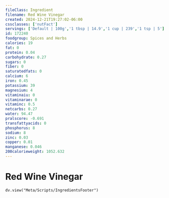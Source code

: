 ```yaml
---
fileClass: Ingredient
filename: Red Wine Vinegar
created: 2024-12-21T19:27:02-06:00
cssclasses: ['nutFact']
servings: ['Default | 100g','1 tbsp | 14.9','1 cup | 239','1 tsp | 5']
id: 172240
foodgroup: Spices and Herbs
calories: 19
fat: 0
protein: 0.04
carbohydrate: 0.27
sugars: 0
fiber: 0
saturatedfats: 0
calcium: 6
iron: 0.45
potassium: 39
magnesium: 4
vitaminaiu: 0
vitaminarae: 0
vitaminc: 0.5
netcarbs: 0.27
water: 94.47
pralscore: -0.691
transfattyacids: 0
phosphorus: 8
sodium: 8
zinc: 0.03
copper: 0.01
manganese: 0.046
200calorieweight: 1052.632
---
```


# Red Wine Vinegar

```dataviewjs
dv.view("Meta/Scripts/IngredientsFooter")
```